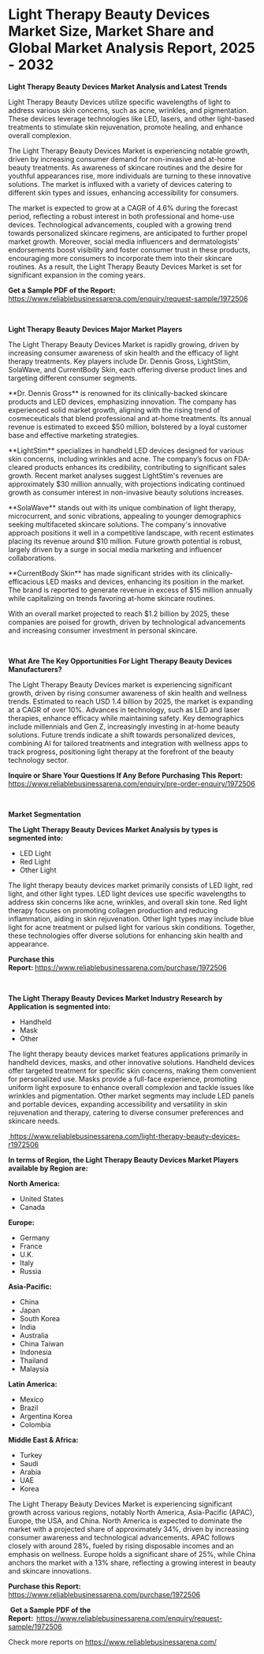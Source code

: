 <p><h1>Light Therapy Beauty Devices Market Size, Market Share and Global Market Analysis Report, 2025 - 2032</h1></p><p><strong>Light Therapy Beauty Devices Market Analysis and Latest Trends</strong></p>
<p><p>Light Therapy Beauty Devices utilize specific wavelengths of light to address various skin concerns, such as acne, wrinkles, and pigmentation. These devices leverage technologies like LED, lasers, and other light-based treatments to stimulate skin rejuvenation, promote healing, and enhance overall complexion. </p><p>The Light Therapy Beauty Devices Market is experiencing notable growth, driven by increasing consumer demand for non-invasive and at-home beauty treatments. As awareness of skincare routines and the desire for youthful appearances rise, more individuals are turning to these innovative solutions. The market is influxed with a variety of devices catering to different skin types and issues, enhancing accessibility for consumers. </p><p>The market is expected to grow at a CAGR of 4.6% during the forecast period, reflecting a robust interest in both professional and home-use devices. Technological advancements, coupled with a growing trend towards personalized skincare regimens, are anticipated to further propel market growth. Moreover, social media influencers and dermatologists' endorsements boost visibility and foster consumer trust in these products, encouraging more consumers to incorporate them into their skincare routines. As a result, the Light Therapy Beauty Devices Market is set for significant expansion in the coming years.</p></p>
<p><strong>Get a Sample PDF of the Report:&nbsp;</strong> <a href="https://www.reliablebusinessarena.com/enquiry/request-sample/1972506?utm_campaign=2329&utm_medium=2&utm_source=Github&utm_content=ia&utm_term=10022025&utm_id=light-therapy-beauty-devices">https://www.reliablebusinessarena.com/enquiry/request-sample/1972506</a></p>
<p>&nbsp;</p>
<p><strong>Light Therapy Beauty Devices Major Market Players</strong></p>
<p><p>The Light Therapy Beauty Devices Market is rapidly growing, driven by increasing consumer awareness of skin health and the efficacy of light therapy treatments. Key players include Dr. Dennis Gross, LightStim, SolaWave, and CurrentBody Skin, each offering diverse product lines and targeting different consumer segments.</p><p>**Dr. Dennis Gross** is renowned for its clinically-backed skincare products and LED devices, emphasizing innovation. The company has experienced solid market growth, aligning with the rising trend of cosmeceuticals that blend professional and at-home treatments. Its annual revenue is estimated to exceed $50 million, bolstered by a loyal customer base and effective marketing strategies.</p><p>**LightStim** specializes in handheld LED devices designed for various skin concerns, including wrinkles and acne. The company’s focus on FDA-cleared products enhances its credibility, contributing to significant sales growth. Recent market analyses suggest LightStim's revenues are approximately $30 million annually, with projections indicating continued growth as consumer interest in non-invasive beauty solutions increases.</p><p>**SolaWave** stands out with its unique combination of light therapy, microcurrent, and sonic vibrations, appealing to younger demographics seeking multifaceted skincare solutions. The company's innovative approach positions it well in a competitive landscape, with recent estimates placing its revenue around $10 million. Future growth potential is robust, largely driven by a surge in social media marketing and influencer collaborations.</p><p>**CurrentBody Skin** has made significant strides with its clinically-efficacious LED masks and devices, enhancing its position in the market. The brand is reported to generate revenue in excess of $15 million annually while capitalizing on trends favoring at-home skincare routines.</p><p>With an overall market projected to reach $1.2 billion by 2025, these companies are poised for growth, driven by technological advancements and increasing consumer investment in personal skincare.</p></p>
<p>&nbsp;</p>
<p><strong>What Are The Key Opportunities For Light Therapy Beauty Devices Manufacturers?</strong></p>
<p><p>The Light Therapy Beauty Devices market is experiencing significant growth, driven by rising consumer awareness of skin health and wellness trends. Estimated to reach USD 1.4 billion by 2025, the market is expanding at a CAGR of over 10%. Advances in technology, such as LED and laser therapies, enhance efficacy while maintaining safety. Key demographics include millennials and Gen Z, increasingly investing in at-home beauty solutions. Future trends indicate a shift towards personalized devices, combining AI for tailored treatments and integration with wellness apps to track progress, positioning light therapy at the forefront of the beauty technology sector.</p></p>
<p><strong>Inquire or Share Your Questions If Any Before Purchasing This Report:</strong> <a href="https://www.reliablebusinessarena.com/enquiry/pre-order-enquiry/1972506?utm_campaign=2329&utm_medium=2&utm_source=Github&utm_content=ia&utm_term=10022025&utm_id=light-therapy-beauty-devices">https://www.reliablebusinessarena.com/enquiry/pre-order-enquiry/1972506</a></p>
<p>&nbsp;</p>
<p><strong>Market Segmentation</strong></p>
<p><strong>The Light Therapy Beauty Devices Market Analysis by types is segmented into:</strong></p>
<p><ul><li>LED Light</li><li>Red Light</li><li>Other Light</li></ul></p>
<p><p>The light therapy beauty devices market primarily consists of LED light, red light, and other light types. LED light devices use specific wavelengths to address skin concerns like acne, wrinkles, and overall skin tone. Red light therapy focuses on promoting collagen production and reducing inflammation, aiding in skin rejuvenation. Other light types may include blue light for acne treatment or pulsed light for various skin conditions. Together, these technologies offer diverse solutions for enhancing skin health and appearance.</p></p>
<p><strong>Purchase this Report:&nbsp;</strong><a href="https://www.reliablebusinessarena.com/purchase/1972506?utm_campaign=2329&utm_medium=2&utm_source=Github&utm_content=ia&utm_term=10022025&utm_id=light-therapy-beauty-devices">https://www.reliablebusinessarena.com/purchase/1972506</a></p>
<p>&nbsp;</p>
<p><strong>The Light Therapy Beauty Devices Market Industry Research by Application is segmented into:</strong></p>
<p><ul><li>Handheld</li><li>Mask</li><li>Other</li></ul></p>
<p><p>The light therapy beauty devices market features applications primarily in handheld devices, masks, and other innovative solutions. Handheld devices offer targeted treatment for specific skin concerns, making them convenient for personalized use. Masks provide a full-face experience, promoting uniform light exposure to enhance overall complexion and tackle issues like wrinkles and pigmentation. Other market segments may include LED panels and portable devices, expanding accessibility and versatility in skin rejuvenation and therapy, catering to diverse consumer preferences and skincare needs.</p></p>
<p><a href="https://www.reliablebusinessarena.com/light-therapy-beauty-devices-r1972506?utm_campaign=2329&utm_medium=2&utm_source=Github&utm_content=ia&utm_term=10022025&utm_id=light-therapy-beauty-devices">&nbsp;https://www.reliablebusinessarena.com/light-therapy-beauty-devices-r1972506</a></p>
<p><strong>In terms of Region, the Light Therapy Beauty Devices Market Players available by Region are:</strong></p>
<p>
    <p> <strong> North America: </strong>
        <ul>
            <li>United States</li>
            <li>Canada</li>
        </ul>
        </p> 
    <p> <strong> Europe: </strong>
        <ul>
            <li>Germany</li>
            <li>France</li>
            <li>U.K.</li>
            <li>Italy</li>
            <li>Russia</li>
        </ul>
        </p> 
    <p> <strong> Asia-Pacific: </strong>
        <ul>
            <li>China</li>
            <li>Japan</li>
            <li>South Korea</li>
            <li>India</li>
            <li>Australia</li>
            <li>China Taiwan</li>
            <li>Indonesia</li>
            <li>Thailand</li>
            <li>Malaysia</li>
        </ul>
        </p> 
    <p> <strong> Latin America: </strong>
        <ul>
            <li>Mexico</li>
            <li>Brazil</li>
            <li>Argentina Korea</li>
            <li>Colombia</li>
        </ul>
        </p> 
    <p> <strong> Middle East & Africa: </strong>
        <ul>
            <li>Turkey</li>
            <li>Saudi</li>
            <li>Arabia</li>
            <li>UAE</li>
            <li>Korea</li>
        </ul>
    </p>
    </p>
<p><p>The Light Therapy Beauty Devices Market is experiencing significant growth across various regions, notably North America, Asia-Pacific (APAC), Europe, the USA, and China. North America is expected to dominate the market with a projected share of approximately 34%, driven by increasing consumer awareness and technological advancements. APAC follows closely with around 28%, fueled by rising disposable incomes and an emphasis on wellness. Europe holds a significant share of 25%, while China anchors the market with a 13% share, reflecting a growing interest in beauty and skincare innovations.</p></p>
<p><strong>Purchase this Report: </strong><a href="https://www.reliablebusinessarena.com/purchase/1972506?utm_campaign=2329&utm_medium=2&utm_source=Github&utm_content=ia&utm_term=10022025&utm_id=light-therapy-beauty-devices">https://www.reliablebusinessarena.com/purchase/1972506</a></p>
<p>&nbsp;<strong>Get a Sample PDF of the Report:&nbsp;&nbsp;</strong><a href="https://www.reliablebusinessarena.com/enquiry/request-sample/1972506?utm_campaign=2329&utm_medium=2&utm_source=Github&utm_content=ia&utm_term=10022025&utm_id=light-therapy-beauty-devices">https://www.reliablebusinessarena.com/enquiry/request-sample/1972506</a></p>
<p><strong></strong></p>
<p>Check more reports on <a href="https://www.reliablebusinessarena.com/?utm_campaign=2329&utm_medium=2&utm_source=Github&utm_content=ia&utm_term=10022025&utm_id=light-therapy-beauty-devices">https://www.reliablebusinessarena.com/</a></p>